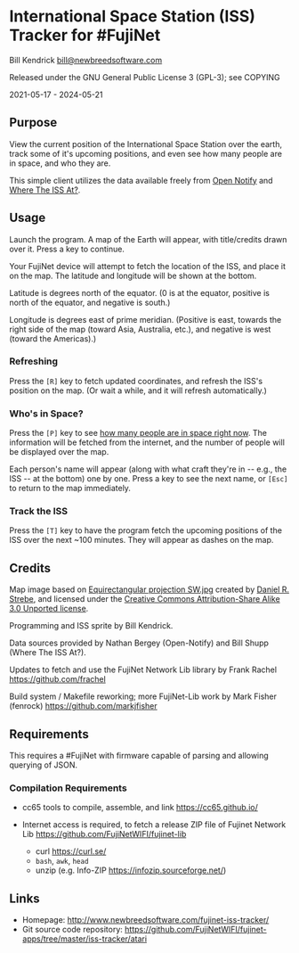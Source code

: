 International Space Station (ISS) Tracker for #FujiNet
======================================================

Bill Kendrick <bill@newbreedsoftware.com>

Released under the GNU General Public License 3 (GPL-3);
see COPYING

2021-05-17 - 2024-05-21

## Purpose
View the current position of the International Space Station
over the earth, track some of it's upcoming positions,
and even see how many people are in space, and who they are.

This simple client utilizes the data available freely from
[Open Notify](http://open-notify.org/) and
[Where The ISS At?](https://wheretheiss.at/).

## Usage
Launch the program.  A map of the Earth will appear, with
title/credits drawn over it.  Press a key to continue.

Your FujiNet device will attempt to fetch the location of
the ISS, and place it on the map.  The latitude and longitude
will be shown at the bottom.

Latitude is degrees north of the equator.  (0 is at the equator,
positive is north of the equator, and negative is south.)

Longitude is degrees east of prime meridian.  (Positive is east, towards
the right side of the map (toward Asia, Australia, etc.), and negative
is west (toward the Americas).)

### Refreshing
Press the `[R]` key to fetch updated coordinates, and refresh the ISS's
position on the map.  (Or wait a while, and it will refresh automatically.)

### Who's in Space?
Press the `[P]` key to see
[how many people are in space right now](https://www.howmanypeopleareinspacerightnow.com/).
The information will be fetched from the internet, and the number of
people will be displayed over the map.

Each person's name will appear (along with what craft they're in --
e.g., the ISS -- at the bottom) one by one.  Press a key to see
the next name, or `[Esc]` to return to the map immediately.

### Track the ISS
Press the `[T]` key to have the program fetch the upcoming
positions of the ISS over the next ~100 minutes.  They will
appear as dashes on the map.

## Credits
Map image based on [Equirectangular projection SW.jpg](https://commons.wikimedia.org/wiki/File:Equirectangular_projection_SW.jpg)
created by [Daniel R. Strebe](https://commons.wikimedia.org/wiki/User:Strebe),
and licensed under the
[Creative Commons Attribution-Share Alike 3.0 Unported license](https://creativecommons.org/licenses/by-sa/3.0/deed.en).

Programming and ISS sprite by Bill Kendrick.

Data sources provided by Nathan Bergey (Open-Notify)
and Bill Shupp (Where The ISS At?).

Updates to fetch and use the FujiNet Network Lib library
by Frank Rachel <https://github.com/frachel>

Build system / Makefile reworking; more FujiNet-Lib work
by Mark Fisher (fenrock) <https://github.com/markjfisher>

## Requirements
This requires a #FujiNet with firmware capable of parsing and
allowing querying of JSON.

### Compilation Requirements

 * cc65 tools to compile, assemble, and link
   <https://cc65.github.io/>

 * Internet access is required, to fetch a release ZIP file
   of Fujinet Network Lib <https://github.com/FujiNetWIFI/fujinet-lib>
   + curl <https://curl.se/>
   + `bash`, `awk`, `head`
   + unzip (e.g. Info-ZIP <https://infozip.sourceforge.net/>)

## Links
- Homepage: http://www.newbreedsoftware.com/fujinet-iss-tracker/
- Git source code repository: https://github.com/FujiNetWIFI/fujinet-apps/tree/master/iss-tracker/atari

